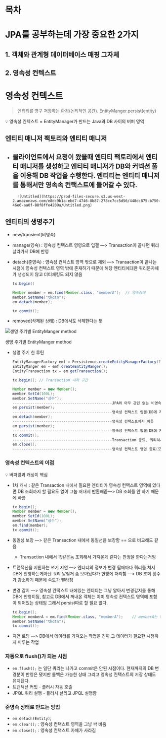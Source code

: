 # 목차

# JPA를 공부하는데 가장 중요한 2가지

## 1. 객체와 관계형 데이터베이스 매핑 그자체

## 2. 영속성 컨텍스트

# 영속성 컨텍스트

> 엔티티를 영구 저장하는 환경(논리적인 공간). EntityManger.persist(entity)
> 

<aside>
💡 영속성 컨텍스트 = EntityManager가 만드는 Java와 DB 사이의 버퍼 영역

</aside>

## 엔티티 매니저 팩토리와 엔티티 매니저

- 클라이언트에서 요청이 왔을때 엔티티 팩토리에서 엔티티 매니저를 생성하고 엔티티 매니저가 DB와 커넥션 풀을 이용해 DB 작업을 수행한다. 엔티티는 엔티티 매니저를 통해서만 영속속 컨택스트에 들어갈 수 있다.
    - 
        
        ![Untitled](https://prod-files-secure.s3.us-west-2.amazonaws.com/e8dc9b1a-ebd7-4746-8b87-278cc7cc5d56/448dc875-b750-46e6-aa0f-88f8ffe4209a/Untitled.png)
        

## 엔티티의 생명주기

- new/transient(비영속)
- manage(영속) : 영속성 컨텍스트 영영으로 입갤 —> Transaction이 끝나면 쿼리 날라가서 DB에 반영
- detach(준영속) : 영속성 컨텍스트 영역 밖으로 제외 —> Transaction이 끝나는 시점에 영속성 컨텍스트 영역 밖에 존재하기 때문에 해당 엔티티에대한 쿼리문자체가 생성되지 않고 더티체킹도 되지 않음
    
    ```java
    tx.begin()
    
    Member member = em.find(Member.class, "memberA");  // 영속상태
    member.SetName("tkdtn");
    em.detach(member);
    
    tx.commit();
    ```
    
- removed(삭제된 상태) : DB에서도 삭제한다는 뜻

![생명 주기별 EntityManger method](https://prod-files-secure.s3.us-west-2.amazonaws.com/e8dc9b1a-ebd7-4746-8b87-278cc7cc5d56/e8ea6b13-46c5-41dd-b573-970dc1ca6ccd/Untitled.png)

생명 주기별 EntityManger method

- 생명 주기 한 루틴
    
    ```java
    EntityManagerFactory emf = Persistence.createEntityManagerFactory(??)
    EntityManger em = emf.createEntityManger();
    EntityTransaction tx = em.getTransaction();
    
    tx.begin(); // Transaction 시작 구간
    
    Member member = new Member();
    member.SetId(100L);
    member.SetName("상수");
    ---------------------------------------------JPA와 아무 관련 없는 비영속 상태
    em.persist(member);
    ---------------------------------------------영속성 컨택스트 입갤(DB에 저장된 상태 아님)
    em.detach(member);
    ---------------------------------------------영속성 컨택스트에서 아웃
    em.persist(member);
    ---------------------------------------------영속성 컨택스트 입갤(DB에 저장된 상태 아님)
    tx.commit();
    ---------------------------------------------Transaction 종료, 쿼리쳐서 DB에 반영
    em.close();
    ---------------------------------------------영속성 컨택스트 영업 종료(모든 엔티티가 준영속상태로 변경)
    
    ```
    

### 영속성 컨텍스트의 이점

<aside>
💡 버퍼링과 캐싱이 핵심

</aside>

- 1차 캐시 : 같은 Transaction 내에서 필요한 엔티티가 영속성 컨택스트 영역에 있다면 DB 조회까지 할 필요도 없이 그놈 꺼내서 반환해줌—> DB 조회를 안 하기 때문에 빠름
    
    ```java
    tx.begin();
    Member member = new Member();
    member.SetId(100L);
    member.SetNaem("상수");
    em.find(member);
    tx.commit();
    ```
    
- 동일성 보장 —> 같은 Transaction 내에서 동일선을 보장함 == 으로 비교해도 같음
    - Transaction 내에서 똑같은놈 조회해서 가져온게 같다는 판정을 한다는거임
- 트랜잭션을 지원하는 쓰기 지연 —> 엔티티의 정보가 변경 될때마다 쿼리를 쳐서 DB에 반영하는게아닌 쿼리 날릴거 좀 모아놨다가 한방에 처리함 —> DB 조회 횟수가 감소하기 때문에 속도가 빨라짐
- 변경 감지 —> 영속성 컨택스트 내에있는 엔티티는 그냥 알아서 변경감지를 통해 DB에 반영이됨, 참고로 DB에서 꺼내온 객체는 이미 영속성 컨택스트 영역에 포함이 되어있는 상태임 그래서 persist따로 할 필요 없다.
    
    ```java
    tx.begin();
    Member memberA = em.find(Member.class, "memberA");    // memberA는 영속성 컨택스트에 포함
    member.SetName("tkdtn");
    tx.commit();
    ```
    
- 지연 로딩 —> DB에서 데이터를 가져오는 작업을 진짜 그 데이터가 필요한 시점까지 미루는 작업

### 자동으로 flush()가 되는 시점

- `em.flush();` 는 일단 쿼리는 나가고 commit은 안된 시점이다. 현재까지의 DB 변경분이 반영은 됐지만 롤백은 가능한 상태 그리고 영속성 컨택스트의 저장 상태도 유지된다.
- 트랜잭션 커밋 - 플러시 자동 호출
- JPQL 쿼리 실행 - 플러시 날리고 JPQL 실행함

### 준영속 상태로 만드는 방법

- `em.detach(Entity)`;
- `em.clear();` : 영속성 컨택스트 영역을 그냥 싹 비움
- `em.close();` : 영속성 컨택스트 자체가 사라짐